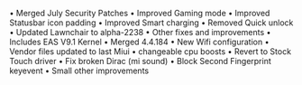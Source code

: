 • Merged July Security Patches
• Improved Gaming mode
• Improved Statusbar icon padding
• Improved Smart charging
• Removed Quick unlock
• Updated Lawnchair to alpha-2238
• Other fixes and improvements
• Includes EAS V9.1 Kernel
• Merged 4.4.184
• New Wifi configuration
• Vendor files updated to last Miui
• changeable cpu boosts
• Revert to Stock Touch driver
• Fix broken Dirac (mi sound)
• Block Second Fingerprint keyevent
• Small other improvements
